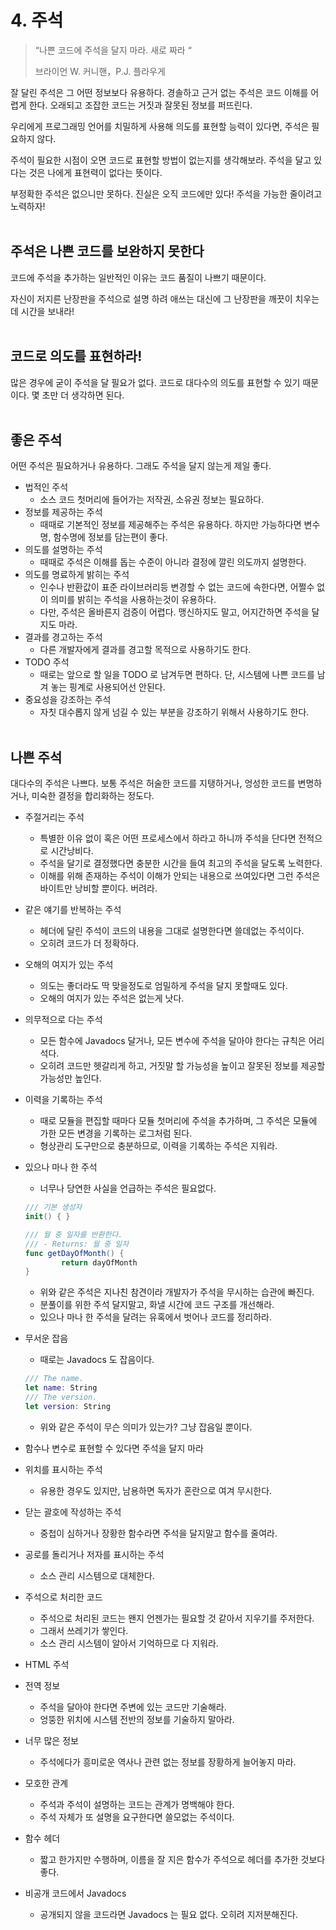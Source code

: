 # 4. 주석

> “나쁜 코드에 주석을 달지 마라. 새로 짜라 “
> 
> 
> 브라이언 W. 커니핸，P.J. 플라우게
> 

잘 달린 주석은 그 어떤 정보보다 유용하다. 경솔하고 근거 없는 주석은 코드 이해를 어렵게 한다. 오래되고 조잡한 코드는 거짓과 잘못된 정보를 퍼뜨린다.

우리에게 프로그래밍 언어를 치밀하게 사용해 의도를 표현할 능력이 있다면, 주석은 필요하지 않다.

주석이 필요한 시점이 오면 코드로 표현할 방법이 없는지를 생각해보라. 주석을 달고 있다는 것은 나에게 표현력이 없다는 뜻이다.

부정확한 주석은 없으니만 못하다. 진실은 오직 코드에만 있다! 주석을 가능한 줄이려고 노력하자!
<br/><br/>
## 주석은 나쁜 코드를 보완하지 못한다

코드에 주석을 추가하는 일반적인 이유는 코드 품질이 나쁘기 때문이다.

자신이 저지른 난장판을 주석으로 설명 하려 애쓰는 대신에 그 난장판을 깨끗이 치우는 데 시간을 보내라!
<br/><br/>
## 코드로 의도를 표현하라!

많은 경우에 굳이 주석을 달 필요가 없다. 코드로 대다수의 의도를 표현할 수 있기 때문이다. 몇 초만 더 생각하면 된다.
<br/><br/>
## 좋은 주석

어떤 주석은 필요하거나 유용하다. 그래도 주석을 달지 않는게 제일 좋다.

- 법적인 주석
    - 소스 코드 첫머리에 들어가는 저작권, 소유권 정보는 필요하다.
- 정보를 제공하는 주석
    - 때때로 기본적인 정보를 제공해주는 주석은 유용하다. 하지만 가능하다면 변수명, 함수명에 정보를 담는편이 좋다.
- 의도를 설명하는 주석
    - 때때로 주석은 이해를 돕는 수준이 아니라 결정에 깔린 의도까지 설명한다.
- 의도를 명료하게 밝히는 주석
    - 인수나 반환값이 표준 라이브러리등 변경할 수 없는 코드에 속한다면, 어쩔수 없이 의미를 밝히는 주석을 사용하는것이 유용하다.
    - 다만, 주석은 올바른지 검증이 어렵다. 맹신하지도 말고, 어지간하면 주석을 달지도 마라.
- 결과를 경고하는 주석
    - 다른 개발자에게 결과를 경고할 목적으로 사용하기도 한다.
- TODO 주석
    - 때로는 앞으로 할 일을 TODO 로 남겨두면 편하다. 단, 시스템에 나쁜 코드를 남겨 놓는 핑계로 사용되어선 안된다.
- 중요성을 강조하는 주석
    - 자칫 대수롭지 않게 넘길 수 있는 부분을 강조하기 위해서 사용하기도 한다.
<br/><br/>
## 나쁜 주석

대다수의 주석은 나쁘다. 보통 주석은 허술한 코드를 지탱하거나, 엉성한 코드를 변명하거나, 미숙한 결정을 합리화하는 정도다.

- 주절거리는 주석
    - 특별한 이유 없이 혹은 어떤 프로세스에서 하라고 하니까 주석을 단다면 전적으로 시간낭비다.
    - 주석을 달기로 결정했다면 충분한 시간을 들여 최고의 주석을 달도록 노력한다.
    - 이해를 위해 존재하는 주석이 이해가 안되는 내용으로 쓰여있다면 그런 주석은 바이트만 낭비할 뿐이다. 버려라.
- 같은 얘기를 반복하는 주석
    - 헤더에 달린 주석이 코드의 내용을 그대로 설명한다면 쓸데없는 주석이다.
    - 오히려 코드가 더 정확하다.
- 오해의 여지가 있는 주석
    - 의도는 좋더라도 딱 맞을정도로 엄밀하게 주석을 달지 못할때도 있다.
    - 오해의 여지가 있는 주석은 없는게 낫다.
- 의무적으로 다는 주석
    - 모든 함수에 Javadocs 달거나, 모든 변수에 주석을 달아야 한다는 규칙은 어리석다.
    - 오히려 코드만 헷갈리게 하고, 거짓말 할 가능성을 높이고 잘못된 정보를 제공할 가능성만 높인다.
- 이력을 기록하는 주석
    - 때로 모듈을 편집할 때마다 모듈 첫머리에 주석을 추가하며, 그 주석은 모듈에 가한 모든 변경을 기록하는 로그처럼 된다.
    - 형상관리 도구만으로 충분하므로, 이력을 기록하는 주석은 지워라.
- 있으나 마나 한 주석
    - 너무나 당연한 사실을 언급하는 주석은 필요없다.
    
    ```swift
    /// 기본 생성자
    init() { }
    
    /// 월 중 일자를 반환한다.
    /// - Returns: 월 중 일자
    func getDayOfMonth() {
            return dayOfMonth
    }
    ```
    
    - 위와 같은 주석은 지나친 참견이라 개발자가 주석을 무시하는 습관에 빠진다.
    - 분풀이를 위한 주석 달지말고, 화낼 시간에 코드 구조를 개선해라.
    - 있으나 마나 한 주석을 달려는 유혹에서 벗어나 코드를 정리하라.
- 무서운 잡음
    - 때로는 Javadocs 도 잡음이다.
    
    ```swift
    /// The name.
    let name: String
    /// The version.
    let version: String
    ```
    
    - 위와 같은 주석이 무슨 의미가 있는가? 그냥 잡음일 뿐이다.
- 함수나 변수로 표현할 수 있다면 주석을 달지 마라
- 위치를 표시하는 주석
    - 유용한 경우도 있지만, 남용하면 독자가 혼란으로 여겨 무시한다.
- 닫는 괄호에 작성하는 주석
    - 중첩이 심하거나 장황한 함수라면 주석을 달지말고 함수를 줄여라.
- 공로를 돌리거나 저자를 표시하는 주석
    - 소스 관리 시스템으로 대체한다.
- 주석으로 처리한 코드
    - 주석으로 처리된 코드는 왠지 언젠가는 필요할 것 같아서 지우기를 주저한다.
    - 그래서 쓰레기가 쌓인다.
    - 소스 관리 시스템이 알아서 기억하므로 다 지워라.
- HTML 주석
- 전역 정보
    - 주석을 달아야 한다면 주변에 있는 코드만 기술해라.
    - 엉뚱한 위치에 시스템 전반의 정보를 기술하지 말아라.
- 너무 많은 정보
    - 주석에다가 흥미로운 역사나 관련 없는 정보를 장황하게 늘어놓지 마라.
- 모호한 관계
    - 주석과 주석이 설명하는 코드는 관계가 명백해야 한다.
    - 주석 자체가 또 설명을 요구한다면 쓸모없는 주석이다.
- 함수 헤더
    - 짧고 한가지만 수행하며, 이름을  잘 지은 함수가 주석으로 헤더를 추가한 것보다 좋다.
- 비공개 코드에서 Javadocs
    - 공개되지 않을 코드라면 Javadocs 는 필요 없다. 오히려 지저분해진다.
